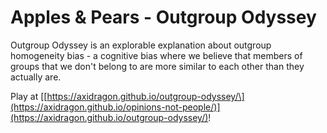 # Apples & Pears - Outgroup Odyssey

Outgroup Odyssey is an explorable explanation about outgroup homogeneity bias - a cognitive bias where we believe that members of groups that we don't belong to are more similar to each other than they actually are.

Play at [\[https://axidragon.github.io/outgroup-odyssey/\](https://axidragon.github.io/opinions-not-people/)](https://axidragon.github.io/outgroup-odyssey/)!
